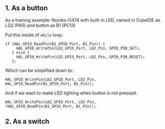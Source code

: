 
## 1. As a button

As a training example: Nucleo-G474 with built-in LED, named in CubeIDE as LD2 (PA5) and button as B1 (PC13)


Put this inside of `while` loop:
```
if (HAL_GPIO_ReadPin(B1_GPIO_Port, B1_Pin)) {
     HAL_GPIO_WritePin(LD2_GPIO_Port, LD2_Pin, GPIO_PIN_SET);
   } else {
     HAL_GPIO_WritePin(LD2_GPIO_Port, LD2_Pin, GPIO_PIN_RESET);
   };
```

Which can be simplified down to:
```
HAL_GPIO_WritePin(LD2_GPIO_Port, LD2_Pin, HAL_GPIO_ReadPin(B1_GPIO_Port, B1_Pin));
```
And if we want to make LED lighting when button is not pressed:
```
HAL_GPIO_WritePin(LD2_GPIO_Port, LD2_Pin, !HAL_GPIO_ReadPin(B1_GPIO_Port, B1_Pin));
```

## 2. As a switch
